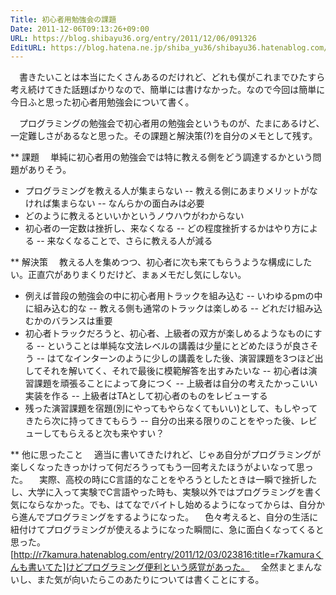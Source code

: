 ```yaml
---
Title: 初心者用勉強会の課題
Date: 2011-12-06T09:13:26+09:00
URL: https://blog.shibayu36.org/entry/2011/12/06/091326
EditURL: https://blog.hatena.ne.jp/shiba_yu36/shibayu36.hatenablog.com/atom/entry/13208692334729908023
---
```


　書きたいことは本当にたくさんあるのだけれど、どれも僕がこれまでひたすら考え続けてきた話題ばかりなので、簡単には書けなかった。なので今回は簡単に今日ふと思った初心者用勉強会について書く。

　プログラミングの勉強会で初心者用の勉強会というものが、たまにあるけど、一定難しさがあるなと思った。その課題と解決策(?)を自分のメモとして残す。

** 課題
　単純に初心者用の勉強会では特に教える側をどう調達するかという問題がありそう。
- プログラミングを教える人が集まらない
-- 教える側にあまりメリットがなければ集まらない
-- なんらかの面白みは必要
- どのように教えるといいかというノウハウがわからない
- 初心者の一定数は挫折し、来なくなる
-- どの程度挫折するかはやり方による
-- 来なくなることで、さらに教える人が減る

** 解決策
　教える人を集めつつ、初心者に次も来てもらうような構成にしたい。正直穴がありまくりだけど、まぁメモだし気にしない。
- 例えば普段の勉強会の中に初心者用トラックを組み込む
-- いわゆるpmの中に組み込む的な
-- 教える側も通常のトラックは楽しめる
-- どれだけ組み込むかのバランスは重要
- 初心者トラックだろうと、初心者、上級者の双方が楽しめるようなものにする
-- ということは単純な文法レベルの講義は少量にとどめたほうが良さそう
-- はてなインターンのように少しの講義をした後、演習課題を3つほど出してそれを解いてく、それで最後に模範解答を出すみたいな
-- 初心者は演習課題を頑張ることによって身につく
-- 上級者は自分の考えたかっこいい実装を作る
-- 上級者はTAとして初心者のものをレビューする
- 残った演習課題を宿題(別にやってもやらなくてもいい)として、もしやってきたら次に持ってきてもらう
-- 自分の出来る限りのことをやった後、レビューしてもらえると次も来やすい？

** 他に思ったこと
　適当に書いてきたけれど、じゃあ自分がプログラミングが楽しくなったきっかけって何だろうってもう一回考えたほうがよいなって思った。
　実際、高校の時にC言語的なことをやろうとしたときは一瞬で挫折したし、大学に入って実験でC言語やった時も、実験以外ではプログラミングを書く気にならなかった。でも、はてなでバイトし始めるようになってからは、自分から進んでプログラミングをするようになった。
　色々考えると、自分の生活に紐付けてプログラミングが使えるようになった瞬間に、急に面白くなってくると思った。[http://r7kamura.hatenablog.com/entry/2011/12/03/023816:title=r7kamuraくんも書いてた]けどプログラミング便利という感覚があった。
　全然まとまんないし、また気が向いたらこのあたりについては書くことにする。
